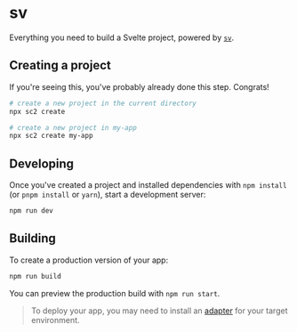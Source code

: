 # sv

Everything you need to build a Svelte project, powered by [`sv`](https://github.com/sveltejs/cli).

## Creating a project

If you're seeing this, you've probably already done this step. Congrats!

```bash
# create a new project in the current directory
npx sc2 create

# create a new project in my-app
npx sc2 create my-app
```

## Developing

Once you've created a project and installed dependencies with `npm install` (or `pnpm install` or `yarn`), start a development server:

```bash
npm run dev
```

## Building

To create a production version of your app:

```bash
npm run build
```

You can preview the production build with `npm run start`.

> To deploy your app, you may need to install an [adapter](https://docs.solidjs.com/solid-start/reference/config/define-config#configuring-nitro) for your target environment.
